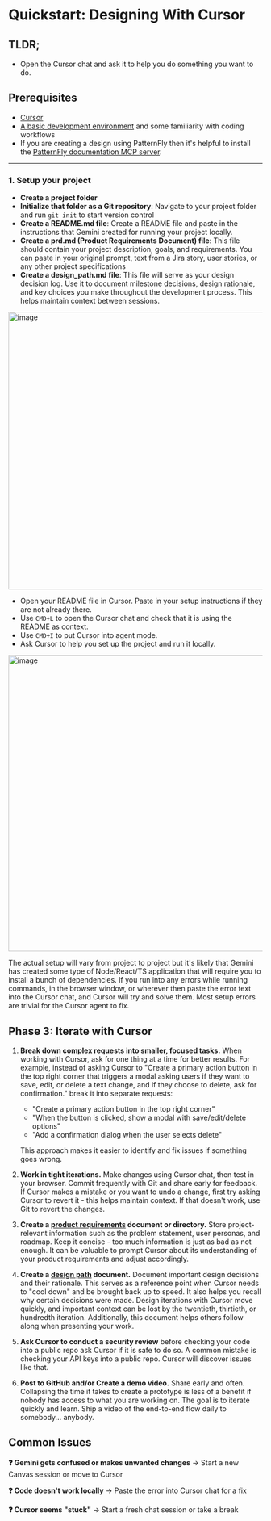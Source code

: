 # Quickstart: Designing With Cursor

## TLDR;

- Open the Cursor chat and ask it to help you do something you want to do.

## Prerequisites

- [Cursor](https://www.cursor.com/)
- [A basic development environment](/development-environment-setup.md) and some familiarity with coding workflows
- If you are creating a design using PatternFly then it's helpful to install the [PatternFly documentation MCP server](https://cursor.com/install-mcp?name=context7&config=eyJ1cmwiOiJodHRwczovL21jcC5jb250ZXh0Ny5jb20vbWNwIn0%3D).

---

### 1. Setup your project


- **Create a project folder**
- **Initialize that folder as a Git repository**: Navigate to your project folder and run `git init` to start version control
- **Create a README.md file**: Create a README file and paste in the instructions that Gemini created for running your project locally.
- **Create a prd.md (Product Requirements Document) file**: This file should contain your project description, goals, and requirements. You can paste in your original prompt, text from a Jira story, user stories, or any other project specifications
- **Create a design_path.md file**: This file will serve as your design decision log. Use it to document milestone decisions, design rationale, and key choices you make throughout the development process. This helps maintain context between sessions.

<img width="550" alt="image" src="https://github.com/user-attachments/assets/097f3766-4ca8-4494-90eb-bc1ac2a5a285" />

- Open your README file in Cursor. Paste in your setup instructions if they are not already there.
- Use `CMD+L` to open the Cursor chat and check that it is using the README as context.
- Use `CMD+I` to put Cursor into agent mode.
- Ask Cursor to help you set up the project and run it locally.

<img width="587" alt="image" src="https://github.com/user-attachments/assets/158e85f9-c35f-4240-a67b-0aa22d88d7d4" />  

  
The actual setup will vary from project to project but it's likely that Gemini has created some type of Node/React/TS application that will require you to install a bunch of dependencies. If you run into any errors while running commands, in the browser window, or wherever then paste the error text into the Cursor chat, and Cursor will try and solve them. Most setup errors are trivial for the Cursor agent to fix.


## Phase 3: Iterate with Cursor

1. **Break down complex requests into smaller, focused tasks.** When working with Cursor, ask for one thing at a time for better results. For example, instead of asking Cursor to "Create a primary action button in the top right corner that triggers a modal asking users if they want to save, edit, or delete a text change, and if they choose to delete, ask for confirmation." break it into separate requests:
   - "Create a primary action button in the top right corner"
   - "When the button is clicked, show a modal with save/edit/delete options"
   - "Add a confirmation dialog when the user selects delete"
   
   This approach makes it easier to identify and fix issues if something goes wrong.

2. **Work in tight iterations.** Make changes using Cursor chat, then test in your browser. Commit frequently with Git and share early for feedback. If Cursor makes a mistake or you want to undo a change, first try asking Cursor to revert it - this helps maintain context. If that doesn't work, use Git to revert the changes.

3. **Create a [product requirements](product-requirements.md) document or directory.** Store project-relevant information such as the problem statement, user personas, and roadmap. Keep it concise - too much information is just as bad as not enough. It can be valuable to prompt Cursor about its understanding of your product requirements and adjust accordingly.

4. **Create a [design path](design-path.md) document.** Document important design decisions and their rationale. This serves as a reference point when Cursor needs to "cool down" and be brought back up to speed. It also helps you recall why certain decisions were made. Design iterations with Cursor move quickly, and important context can be lost by the twentieth, thirtieth, or hundredth iteration. Additionally, this document helps others follow along when presenting your work.

5. **Ask Cursor to conduct a security review** before checking your code into a public repo ask Cursor if it is safe to do so. A common mistake is checking your API keys into a public repo. Cursor will discover issues like that.

6. **Post to GitHub and/or Create a demo video.** Share early and often. Collapsing the time it takes to create a prototype is less of a benefit if nobody has access to what you are working on. The goal is to iterate quickly and learn. Ship a video of the end-to-end flow daily to somebody... anybody.


## Common Issues

**❓ Gemini gets confused or makes unwanted changes**
→ Start a new Canvas session or move to Cursor

**❓ Code doesn't work locally**
→ Paste the error into Cursor chat for a fix

**❓ Cursor seems "stuck"**
→ Start a fresh chat session or take a break
